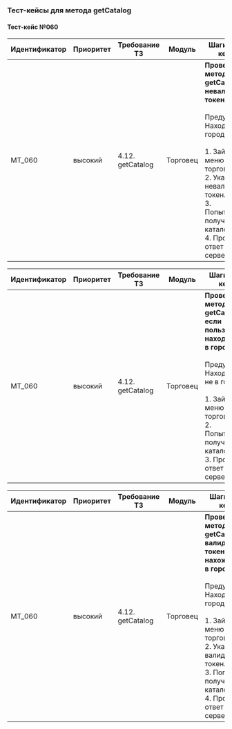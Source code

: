 ### Тест-кейсы для метода getCatalog

#### Тест-кейс №060

| Идентификатор | Приоритет | Требование ТЗ | Модуль | Шаги тест-кейса | Ожидаемый результат |
| ------ | ------ | ------ | ------ | ------ | ------ |
| MT_060 | высокий | 4.12. getCatalog | Торговец | **Проверка метода getCatalog с невалидным токеном.** <br><br> Предусловие: Находиться в городе. <br><br> 1. Зайти в меню торговли. <br>2. Указать невалидный токен. <br>3. Попытаться получить каталог. <br>4. Проверить ответ сервера. | Ошибка `705` - невалидный токен. Пользователь не авторизован. |



| Идентификатор | Приоритет | Требование ТЗ | Модуль | Шаги тест-кейса | Ожидаемый результат |
| ------ | ------ | ------ | ------ | ------ | ------ |
| MT_060 | высокий | 4.12. getCatalog | Торговец | **Проверка метода getCatalog, если пользователь находится не в городе.** <br><br> Предусловие: Находиться не в городе. <br><br> 1. Зайти в меню торговли. <br>2. Попытаться получить каталог. <br>3. Проверить ответ сервера. | Ошибка `2999` - пользователь находится не в городе. |



| Идентификатор | Приоритет | Требование ТЗ | Модуль | Шаги тест-кейса | Ожидаемый результат |
| ------ | ------ | ------ | ------ | ------ | ------ |
| MT_060 | высокий | 4.12. getCatalog | Торговец | **Проверка метода getCatalog с валидным токеном и нахождением в городе.** <br><br> Предусловие: Находиться в городе. <br><br> 1. Зайти в меню торговли. <br>2. Указать валидный токен. <br>3. Попытаться получить каталог. <br>4. Проверить ответ сервера. | Метод работает исправно. Сервер возвращает список всех ресурсов и их стоимость продажи / обмена (обмен только для скорлупы). |